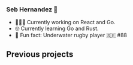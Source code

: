 ### Seb Hernandez 👋

- 👨🏻‍💻 Currently working on React and Go.
- 🤓 Currently learning Go and Rust.
- 🤿 Fun fact: Underwater rugby player 🇸🇪 #88

## Previous projects
